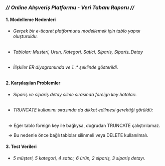 ### *// Online Alışveriş Platformu - Veri Tabanı Raporu //*



#### 1\. Modelleme Nedenleri



* ###### Gerçek bir e-ticaret platformunu modellemek için tablo yapısı oluşturuldu.
* ###### Tablolar: Musteri, Urun, Kategori, Satici, Siparis, Siparis\_Detay
* ###### İlişkiler ER diyagramında  ve 1..\* şeklinde  gösterildi.



#### 2\. Karşılaşılan Problemler



* ###### Sipariş ve sipariş detay silme sırasında foreign key hataları.
* ###### TRUNCATE kullanımı sırasında da dikkat edilmesi gerektiği görüldü:

&nbsp;   => Eğer tablo foreign key ile bağlıysa, doğrudan TRUNCATE çalıştırılamaz.

&nbsp;   => Bu nedenle önce bağlı tablolar silinmeli veya DELETE kullanılmalı.



#### 3\. Test Verileri



* ###### 5 müşteri, 5 kategori, 4 satıcı, 6 ürün, 2 sipariş, 3 sipariş detayı.

